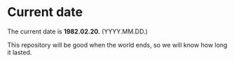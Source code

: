 # Current date

The current date is **1982.02.20.** (YYYY.MM.DD.)

This repository will be good when the world ends, so we will know how long it lasted.